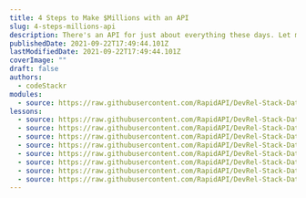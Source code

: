 ```yaml
---
title: 4 Steps to Make $Millions with an API
slug: 4-steps-millions-api
description: There's an API for just about everything these days. Let me show you how to build your own API and make money from it.
publishedDate: 2021-09-22T17:49:44.101Z
lastModifiedDate: 2021-09-22T17:49:44.101Z
coverImage: ""
draft: false
authors:
  - codeStackr
modules:
  - source: https://raw.githubusercontent.com/RapidAPI/DevRel-Stack-Data/dev/lms/courses/4-steps-millions-api/index.md
lessons:
  - source: https://raw.githubusercontent.com/RapidAPI/DevRel-Stack-Data/dev/lms/courses/4-steps-millions-api/01-intro.md
  - source: https://raw.githubusercontent.com/RapidAPI/DevRel-Stack-Data/dev/lms/courses/4-steps-millions-api/02-api.md
  - source: https://raw.githubusercontent.com/RapidAPI/DevRel-Stack-Data/dev/lms/courses/4-steps-millions-api/03-steps-making-api.md
  - source: https://raw.githubusercontent.com/RapidAPI/DevRel-Stack-Data/dev/lms/courses/4-steps-millions-api/04-idea.md
  - source: https://raw.githubusercontent.com/RapidAPI/DevRel-Stack-Data/dev/lms/courses/4-steps-millions-api/05-build.md
  - source: https://raw.githubusercontent.com/RapidAPI/DevRel-Stack-Data/dev/lms/courses/4-steps-millions-api/06-host.md
  - source: https://raw.githubusercontent.com/RapidAPI/DevRel-Stack-Data/dev/lms/courses/4-steps-millions-api/07-sell.md
  - source: https://raw.githubusercontent.com/RapidAPI/DevRel-Stack-Data/dev/lms/courses/4-steps-millions-api/08-conclusion.md
---
```

